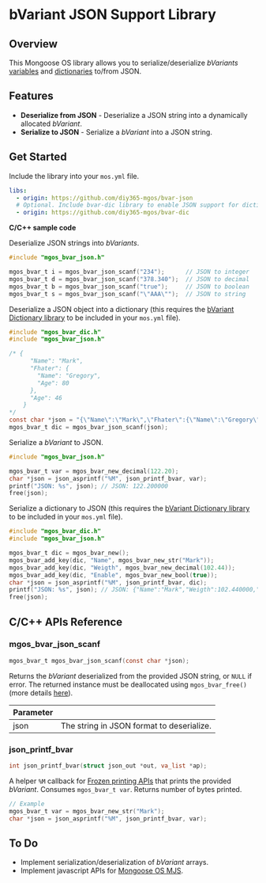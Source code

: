 # bVariant JSON Support Library
## Overview
This Mongoose OS library allows you to serialize/deserialize *bVariants* [variables](https://github.com/diy365-mgos/bvar) and [dictionaries](https://github.com/diy365-mgos/bvar-dic) to/from JSON.
## Features
- **Deserialize from JSON** - Deserialize a JSON string into a dynamically allocated *bVariant*.
- **Serialize to JSON** - Serialize a *bVariant* into a JSON string.
## Get Started
Include the library into your `mos.yml` file.
```yaml
libs:
  - origin: https://github.com/diy365-mgos/bvar-json
  # Optional. Include bvar-dic library to enable JSON support for dictionaries
  - origin: https://github.com/diy365-mgos/bvar-dic
```
**C/C++ sample code**

Deserialize JSON strings into *bVariants*.
```c
#include "mgos_bvar_json.h"

mgos_bvar_t i = mgos_bvar_json_scanf("234");      // JSON to integer
mgos_bvar_t d = mgos_bvar_json_scanf("378.340");  // JSON to decimal
mgos_bvar_t b = mgos_bvar_json_scanf("true");     // JSON to boolean
mgos_bvar_t s = mgos_bvar_json_scanf("\"AAA\"");  // JSON to string
```
Deserialize a JSON object into a dictionary (this requires the [bVariant Dictionary library](https://github.com/diy365-mgos/bvar-dic) to be included in your `mos.yml` file). 
```c
#include "mgos_bvar_dic.h"
#include "mgos_bvar_json.h"

/* {
      "Name": "Mark",
      "Fhater": {
        "Name": "Gregory",
        "Age": 80
      },
      "Age": 46
    }
*/
const char *json = "{\"Name\":\"Mark\",\"Fhater\":{\"Name\":\"Gregory\",\"Age\":80},\"Age\":46}";
mgos_bvar_t dic = mgos_bvar_json_scanf(json);
```
Serialize a *bVariant* to JSON.
```c
#include "mgos_bvar_json.h"

mgos_bvar_t var = mgos_bvar_new_decimal(122.20);
char *json = json_asprintf("%M", json_printf_bvar, var);
printf("JSON: %s", json); // JSON: 122.200000
free(json);
```
Serialize a dictionary to JSON (this requires the [bVariant Dictionary library](https://github.com/diy365-mgos/bvar-dic) to be included in your `mos.yml` file). 
```c
#include "mgos_bvar_dic.h"
#include "mgos_bvar_json.h"

mgos_bvar_t dic = mgos_bvar_new();
mgos_bvar_add_key(dic, "Name", mgos_bvar_new_str("Mark"));
mgos_bvar_add_key(dic, "Weigth", mgos_bvar_new_decimal(102.44));
mgos_bvar_add_key(dic, "Enable", mgos_bvar_new_bool(true));
char *json = json_asprintf("%M", json_printf_bvar, dic);
printf("JSON: %s", json); // JSON: {"Name":"Mark","Weigth":102.440000,"Enable":true}
free(json);
```
## C/C++ APIs Reference
### mgos_bvar_json_scanf
```c
mgos_bvar_t mgos_bvar_json_scanf(const char *json);
```
Returns the *bVariant* deserialized from the provided JSON string, or `NULL` if error. The returned instance must be deallocated using `mgos_bvar_free()` (more details [here](https://github.com/diy365-mgos/bvar#mgos_bvar_free)).

|Parameter||
|--|--|
|json|The string in JSON format to deserialize.|
### json_printf_bvar
```c
int json_printf_bvar(struct json_out *out, va_list *ap);
```
A helper `%M` callback for [Frozen printing APIs](https://github.com/cesanta/frozen) that prints the provided *bVariant*. Consumes `mgos_bvar_t var`. Returns number of bytes printed.
```c
// Example
mgos_bvar_t var = mgos_bvar_new_str("Mark");
char *json = json_asprintf("%M", json_printf_bvar, var);
```
## To Do
- Implement serialization/deserialization of *bVariant* arrays.
- Implement javascript APIs for [Mongoose OS MJS](https://github.com/mongoose-os-libs/mjs).
